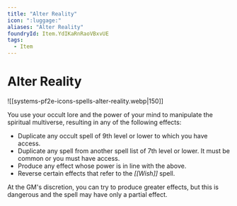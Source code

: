 ```yaml
---
title: "Alter Reality"
icon: ":luggage:"
aliases: "Alter Reality"
foundryId: Item.YdIKaRnRaoVBxvUE
tags:
  - Item
---
```


# Alter Reality
![[systems-pf2e-icons-spells-alter-reality.webp|150]]

You use your occult lore and the power of your mind to manipulate the spiritual multiverse, resulting in any of the following effects:

*   Duplicate any occult spell of 9th level or lower to which you have access.
*   Duplicate any spell from another spell list of 7th level or lower. It must be common or you must have access.
*   Produce any effect whose power is in line with the above.
*   Reverse certain effects that refer to the _[[Wish]]_ spell.

At the GM's discretion, you can try to produce greater effects, but this is dangerous and the spell may have only a partial effect.
